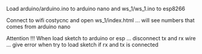 Load arduino/arduino.ino to arduino nano and ws_1/ws_1.ino to esp8266

Connect to wifi costycnc and open ws_1/index.html ... will see numbers that comes from arduino nano

Attention !!! When load sketch to arduino or esp ... disconnect tx and rx wire ... give error when try to load sketch if rx and tx is connected
